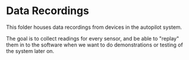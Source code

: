 Data Recordings
===============

This folder houses data recordings from devices in the autopilot system.

The goal is to collect readings for every sensor, and be able to "replay" them in to the
software when we want to do demonstrations or testing of the system later on.
